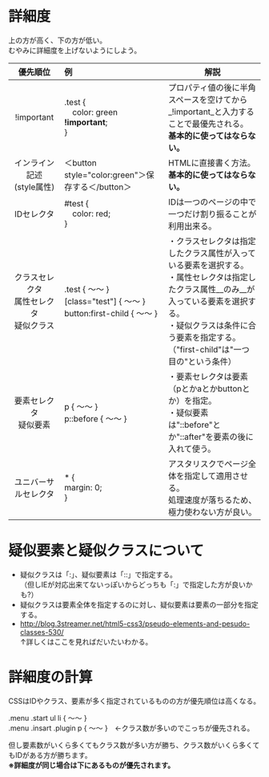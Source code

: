 # 詳細度
上の方が高く、下の方が低い。  
むやみに詳細度を上げないようにしよう。

| 優先順位 | 例 | 解説 |
| :----: | :---- | ---- |
| !important | .test {<br>　color: green __!important__;<br>} | プロパティ値の後に半角スペースを空けてから_!important_と入力することで最優先される。<br>__基本的に使ってはならない。__ |
| インライン記述<br>(style属性) | ＜button style="color:green"＞保存する＜/button＞ | HTMLに直接書く方法。<br>__基本的に使ってはならない。__ |
| IDセレクタ | #test {<br>　color: red;<br>} | IDは一つのページの中で一つだけ割り振ることが利用出来る。 |
|クラスセレクタ<br>属性セレクタ<br>疑似クラス | .test { ～～ }<br>[class="test"] { ～～ }<br>button:first-child { ～～ } | ・クラスセレクタは指定したクラス属性が入っている要素を選択する。<br>・属性セレクタは指定したクラス属性__のみ__が入っている要素を選択する。<br>・疑似クラスは条件に合う要素を指定する。（"first-child"は"一つ目の"という条件） |
| 要素セレクタ<br>疑似要素 | p { ～～ }<br>p::before { ～～ } | ・要素セレクタは要素（pとかaとかbuttonとか）を指定。<br>・疑似要素は"::before"とか"::after"を要素の後に入れて使う。 |
| ユニバーサルセレクタ | * {<br>margin: 0;<br>} | アスタリスクでページ全体を指定して適用させる。<br>処理速度が落ちるため、極力使わない方が良い。 |

# 疑似要素と疑似クラスについて
* 疑似クラスは「:」、疑似要素は「::」で指定する。  
（但しIEが対応出来てないっぽいからどっちも「:」で指定した方が良いかも?）
* 疑似クラスは要素全体を指定するのに対し、疑似要素は要素の一部分を指定する。
* http://blog.3streamer.net/html5-css3/pseudo-elements-and-pesudo-classes-530/  
↑詳しくはここを見ればだいたいわかる。

# 詳細度の計算
CSSはIDやクラス、要素が多く指定されているものの方が優先順位は高くなる。

.menu .start ul li { ～～ }  
.menu .insart .plugin p { ～～ }　←クラス数が多いのでこっちが優先される。

但し要素数がいくら多くてもクラス数が多い方が勝ち、クラス数がいくら多くてもIDがある方が勝ちます。  
__※詳細度が同じ場合は下にあるものが優先されます。__
